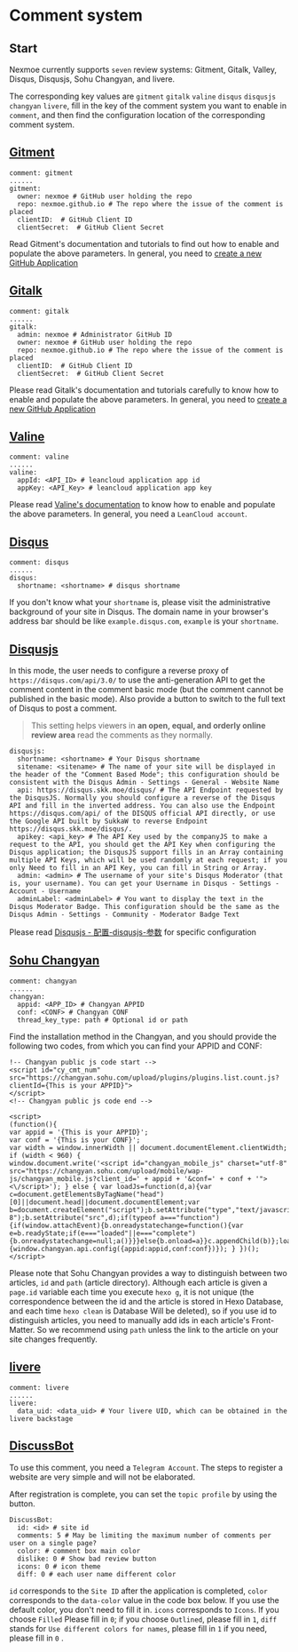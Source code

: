 # Comment system

## Start

Nexmoe currently supports `seven` review systems: Gitment, Gitalk, Valley, Disqus, Disqusjs, Sohu Changyan, and livere.

The corresponding key values are `gitment` `gitalk` `valine` `disqus` `disqusjs` `changyan` `livere`, fill in the key of the comment system you want to enable in `comment`, and then find the configuration location of the corresponding comment system.

## [Gitment](https://github.com/imsun/gitment)

```text
comment: gitment
......
gitment:
  owner: nexmoe # GitHub user holding the repo
  repo: nexmoe.github.io # The repo where the issue of the comment is placed
  clientID:  # GitHub Client ID
  clientSecret:  # GitHub Client Secret
```

Read Gitment's documentation and tutorials to find out how to enable and populate the above parameters. In general, you need to [create a new GitHub Application](https://github.com/settings/applications/new)

## [Gitalk](https://github.com/gitalk/gitalk)

```text
comment: gitalk
......
gitalk:
  admin: nexmoe # Administrator GitHub ID
  owner: nexmoe # GitHub user holding the repo
  repo: nexmoe.github.io # The repo where the issue of the comment is placed
  clientID:  # GitHub Client ID
  clientSecret:  # GitHub Client Secret
```

Please read Gitalk's documentation and tutorials carefully to know how to enable and populate the above parameters. In general, you need to [create a new GitHub Application](https://github.com/settings/applications/new)

## [Valine](https://valine.js.org/)

```text
comment: valine
......
valine: 
  appId: <API_ID> # leancloud application app id
  appKey: <API_Key> # leancloud application app key
```

Please read [Valine's documentation](https://valine.js.org/) to know how to enable and populate the above parameters. In general, you need a `LeanCloud account`.

## [Disqus](https://disqus.com)

```text
comment: disqus
......
disqus:
  shortname: <shortname> # disqus shortname
```

If you don't know what your `shortname` is, please visit the administrative background of your site in Disqus. The domain name in your browser's address bar should be like `example.disqus.com`, `example` is your `shortname`.

## [Disqusjs](https://github.com/SukkaW/DisqusJS#%E9%85%8D%E7%BD%AE-disqusjs-%E5%8F%82%E6%95%B0)

In this mode, the user needs to configure a reverse proxy of `https://disqus.com/api/3.0/` to use the anti-generation API to get the comment content in the comment basic mode \(but the comment cannot be published in the basic mode\). Also provide a button to switch to the full text of Disqus to post a comment.

> This setting helps viewers in **an open, equal, and orderly online review area** read the comments as they normally.

```text
disqusjs:
  shortname: <shortname> # Your Disqus shortname
  sitename: <sitename> # The name of your site will be displayed in the header of the "Comment Based Mode"; this configuration should be consistent with the Disqus Admin - Settings - General - Website Name
  api: https://disqus.skk.moe/disqus/ # The API Endpoint requested by the DisqusJS. Normally you should configure a reverse of the Disqus API and fill in the inverted address. You can also use the Endpoint https://disqus.com/api/ of the DISQUS official API directly, or use the Google API built by SukkaW to reverse Endpoint https://disqus.skk.moe/disqus/.
  apikey: <api_key> # The API Key used by the companyJS to make a request to the API, you should get the API Key when configuring the Disqus application; the DisqusJS support fills in an Array containing multiple API Keys, which will be used randomly at each request; if you only Need to fill in an API Key, you can fill in String or Array.
  admin: <admin> # The username of your site's Disqus Moderator (that is, your username). You can get your Username in Disqus - Settings - Account - Username
  adminLabel: <adminLabel> # You want to display the text in the Disqus Moderator Badge. This configuration should be the same as the Disqus Admin - Settings - Community - Moderator Badge Text
```

Please read [Disqusjs - 配置-disqusjs-参数](https://github.com/SukkaW/DisqusJS#%E9%85%8D%E7%BD%AE-disqusjs-%E5%8F%82%E6%95%B0) for specific configuration

## [Sohu Changyan](http://changyan.kuaizhan.com/)

```text
comment: changyan
......
changyan:
  appid: <APP_ID> # Changyan APPID
  conf: <CONF> # Changyan CONF
  thread_key_type: path # Optional id or path
```

Find the installation method in the Changyan, and you should provide the following two codes, from which you can find your APPID and CONF:

```text
!-- Changyan public js code start -->
<script id="cy_cmt_num" src="https://changyan.sohu.com/upload/plugins/plugins.list.count.js?clientId={This is your APPID}">
</script>
<!-- Changyan public js code end -->
```

```text
<script>
(function(){
var appid = '{This is your APPID}';
var conf = '{This is your CONF}';
var width = window.innerWidth || document.documentElement.clientWidth;
if (width < 960) {
window.document.write('<script id="changyan_mobile_js" charset="utf-8" src="https://changyan.sohu.com/upload/mobile/wap-js/changyan_mobile.js?client_id=' + appid + '&conf=' + conf + '"><\/script>'); } else { var loadJs=function(d,a){var c=document.getElementsByTagName("head")[0]||document.head||document.documentElement;var b=document.createElement("script");b.setAttribute("type","text/javascript");b.setAttribute("charset","UTF-8");b.setAttribute("src",d);if(typeof a==="function"){if(window.attachEvent){b.onreadystatechange=function(){var e=b.readyState;if(e==="loaded"||e==="complete"){b.onreadystatechange=null;a()}}}else{b.onload=a}}c.appendChild(b)};loadJs("https://changyan.sohu.com/upload/changyan.js",function(){window.changyan.api.config({appid:appid,conf:conf})}); } })();
</script>
```

Please note that Sohu Changyan provides a way to distinguish between two articles, `id` and `path` \(article directory\). Although each article is given a `page.id` variable each time you execute `hexo g`, it is not unique \(the correspondence between the id and the article is stored in Hexo Database, and each time `hexo clean` is Database Will be deleted\), so if you use id to distinguish articles, you need to manually add ids in each article's Front-Matter. So we recommend using `path` unless the link to the article on your site changes frequently.

## [livere](https://livere.com/)

```text
comment: livere
......
livere:
  data_uid: <data_uid> # Your livere UID, which can be obtained in the livere backstage
```

## [DiscussBot](https://comments.app/)

To use this comment, you need a `Telegram Account`. The steps to register a website are very simple and will not be elaborated.

After registration is complete, you can set the `topic profile` by using the button.

```text
DiscussBot:
  id: <id> # site id
  comments: 5 # May be limiting the maximum number of comments per user on a single page?
  color: # comment box main color
  dislike: 0 # Show bad review button
  icons: 0 # icon theme
  diff: 0 # each user name different color
```

`id` corresponds to the `Site ID` after the application is completed, `color` corresponds to the `data-color` value in the code box below. If you use the default color, you don't need to fill it in. `icons` corresponds to `Icons`. If you choose `Filled` Please fill in `0`; if you choose `Outlined`, please fill in `1`, `diff` stands for `Use different colors for names`, please fill in `1` if you need, please fill in `0` .

